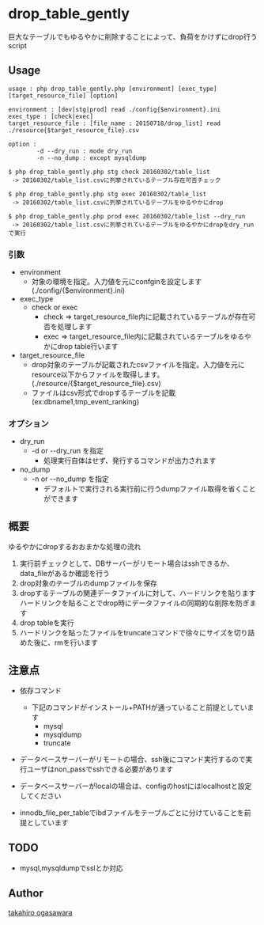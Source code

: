 # drop_table_gently

巨大なテーブルでもゆるやかに削除することによって、負荷をかけずにdrop行うscript

## Usage

```
usage : php drop_table_gently.php [environment] [exec_type] [target_resource_file] [option]

environment : [dev|stg|prod] read ./config{$environment}.ini
exec_type : [check|exec]
target_resource_file : [file_name : 20150718/drop_list] read ./resource{$target_resource_file}.csv

option :
        -d --dry_run : mode dry_run
        -n --no_dump : except mysqldump
```

```
$ php drop_table_gently.php stg check 20160302/table_list
 -> 20160302/table_list.csvに列挙されているテーブル存在可否チェック

$ php drop_table_gently.php stg exec 20160302/table_list
 -> 20160302/table_list.csvに列挙されているテーブルをゆるやかにdrop

$ php drop_table_gently.php prod exec 20160302/table_list --dry_run
 -> 20160302/table_list.csvに列挙されているテーブルをゆるやかにdropをdry_runで実行

```

### 引数

- environment
	- 対象の環境を指定。入力値を元にconfginを設定します(./config/{$environment}.ini)
- exec_type
	- check or exec
		- check => target_resource_file内に記載されているテーブルが存在可否を処理します
		- exec => target_resource_file内に記載されているテーブルをゆるやかにdrop table行います
- target_resource_file
	- drop対象のテーブルが記載されたcsvファイルを指定。入力値を元にresource以下からファイルを取得します。(./resource/{$target_resource_file}.csv)
	- ファイルはcsv形式でdropするテーブルを記載(ex:dbname1,tmp_event_ranking)

### オプション

- dry_run
	- -d or --dry_run を指定
		- 処理実行自体はせず、発行するコマンドが出力されます
- no_dump
	- -n or --no_dump を指定
		- デフォルトで実行される実行前に行うdumpファイル取得を省くことができます


## 概要

ゆるやかにdropするおおまかな処理の流れ

1. 実行前チェックとして、DBサーバーがリモート場合はsshできるか、data_fileがあるか確認を行う
1. drop対象のテーブルのdumpファイルを保存
1. dropするテーブルの関連データファイルに対して、ハードリンクを貼ります
ハードリンクを貼ることでdrop時にデータファイルの同期的な削除を防ぎます
1. drop tableを実行
1. ハードリンクを貼ったファイルをtruncateコマンドで徐々にサイズを切り詰めた後に、rmを行います

## 注意点

- 依存コマンド
	- 下記のコマンドがインストール+PATHが通っていること前提としています
		- mysql
		- mysqldump
		- truncate

- データベースサーバーがリモートの場合、ssh後にコマンド実行するので実行ユーザはnon_passでsshできる必要があります
- データベースサーバーがlocalの場合は、configのhostにはlocalhostと設定してください
- innodb_file_per_tableでibdファイルをテーブルごとに分けていることを前提としています

## TODO

 - mysql,mysqldumpでsslとか対応


## Author

[takahiro ogasawara](https://github.com/ogataka50/)

